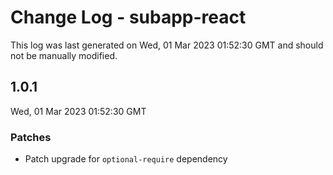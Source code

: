 # Change Log - subapp-react

This log was last generated on Wed, 01 Mar 2023 01:52:30 GMT and should not be manually modified.

## 1.0.1
Wed, 01 Mar 2023 01:52:30 GMT

### Patches

- Patch upgrade for `optional-require` dependency

